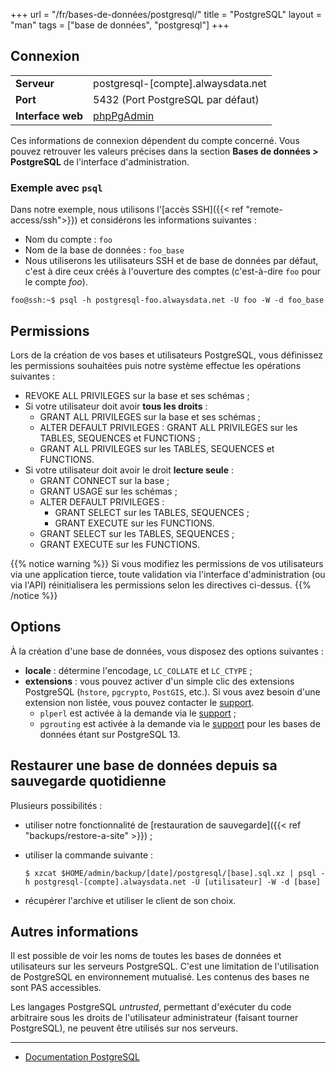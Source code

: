 +++
url = "/fr/bases-de-données/postgresql/"
title = "PostgreSQL"
layout = "man"
tags = ["base de données", "postgresql"]
+++

## Connexion

|                   |                                                  |
|-------------------|--------------------------------------------------|
| **Serveur**       | postgresql-[compte].alwaysdata.net               |
| **Port**          | 5432 (Port PostgreSQL par défaut)                |
| **Interface web** | [phpPgAdmin](https://phppgadmin.alwaysdata.com/) |

Ces informations de connexion dépendent du compte concerné. Vous pouvez retrouver les valeurs précises dans la section **Bases de données > PostgreSQL** de l'interface d'administration.

### Exemple avec `psql`
Dans notre exemple, nous utilisons l'[accès SSH]({{< ref "remote-access/ssh">}}) et considérons les informations suivantes :

- Nom du compte : `foo`
- Nom de la base de données : `foo_base`
- Nous utiliserons les utilisateurs SSH et de base de données par défaut, c'est à dire ceux créés à l'ouverture des comptes (c'est-à-dire `foo` pour le compte _foo_).

```
foo@ssh:~$ psql -h postgresql-foo.alwaysdata.net -U foo -W -d foo_base
```

## Permissions

Lors de la création de vos bases et utilisateurs PostgreSQL, vous définissez les permissions souhaitées puis notre système effectue les opérations suivantes :

* REVOKE ALL PRIVILEGES sur la base et ses schémas ;
* Si votre utilisateur doit avoir **tous les droits** :
    * GRANT ALL PRIVILEGES sur la base et ses schémas ;
    * ALTER DEFAULT PRIVILEGES : GRANT ALL PRIVILEGES sur les TABLES, SEQUENCES et FUNCTIONS ;
    * GRANT ALL PRIVILEGES sur les TABLES, SEQUENCES et FUNCTIONS.
* Si votre utilisateur doit avoir le droit **lecture seule** :
    * GRANT CONNECT sur la base ;
    * GRANT USAGE sur les schémas ;
    * ALTER DEFAULT PRIVILEGES :
        * GRANT SELECT sur les TABLES, SEQUENCES ;
        * GRANT EXECUTE sur les FUNCTIONS.
    * GRANT SELECT sur les TABLES, SEQUENCES ;
    * GRANT EXECUTE sur les FUNCTIONS.

{{% notice warning %}}
Si vous modifiez les permissions de vos utilisateurs via une application tierce, toute validation via l'interface d'administration (ou via l'API) réinitialisera les permissions selon les directives ci-dessus.
{{% /notice %}}

## Options

À la création d'une base de données, vous disposez des options suivantes :

* **locale** : détermine l'encodage, `LC_COLLATE` et `LC_CTYPE` ;
* **extensions** : vous pouvez activer d'un simple clic des extensions PostgreSQL (`hstore`, `pgcrypto`, `PostGIS`, etc.). Si vous avez besoin d'une extension non listée, vous pouvez contacter le [support](https://admin.alwaysdata.com/support/add/).
	* `plperl` est activée à la demande via le [support](https://admin.alwaysdata.com/support/add/) ;
	* `pgrouting` est activée à la demande via le [support](https://admin.alwaysdata.com/support/add/) pour les bases de données étant sur PostgreSQL 13.

## Restaurer une base de données depuis sa sauvegarde quotidienne

Plusieurs possibilités :

- utiliser notre fonctionnalité de [restauration de sauvegarde]({{< ref "backups/restore-a-site" >}}) ;
- utiliser la commande suivante :

    ```
    $ xzcat $HOME/admin/backup/[date]/postgresql/[base].sql.xz | psql -h postgresql-[compte].alwaysdata.net -U [utilisateur] -W -d [base]
    ```

- récupérer l'archive et utiliser le client de son choix.

## Autres informations

Il est possible de voir les noms de toutes les bases de données et utilisateurs sur les serveurs PostgreSQL. C'est une limitation de l'utilisation de PostgreSQL en environnement mutualisé. Les contenus des bases ne sont PAS accessibles.

Les langages PostgreSQL *untrusted*, permettant d'exécuter du code arbitraire sous les droits de l'utilisateur administrateur (faisant tourner PostgreSQL), ne peuvent être utilisés sur nos serveurs.

---

- [Documentation PostgreSQL](https://www.postgresql.org/docs/)
